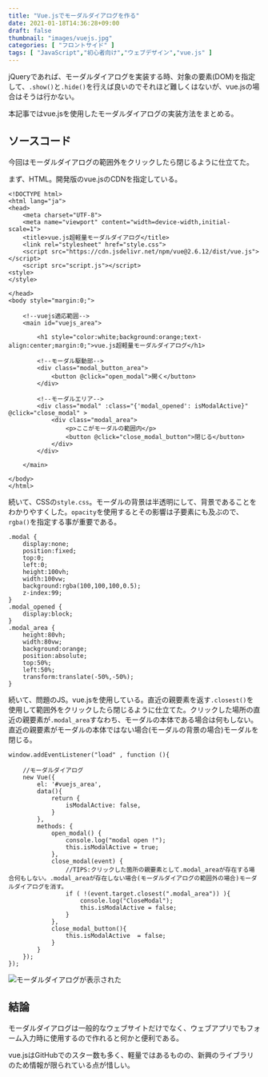 ```yaml
---
title: "Vue.jsでモーダルダイアログを作る"
date: 2021-01-18T14:36:28+09:00
draft: false
thumbnail: "images/vuejs.jpg"
categories: [ "フロントサイド" ]
tags: [ "JavaScript","初心者向け","ウェブデザイン","vue.js" ]
---
```



jQueryであれば、モーダルダイアログを実装する時、対象の要素(DOM)を指定して、`.show()`と`.hide()`を行えば良いのでそれほど難しくはないが、vue.jsの場合はそうは行かない。

本記事ではvue.jsを使用したモーダルダイアログの実装方法をまとめる。

## ソースコード

今回はモーダルダイアログの範囲外をクリックしたら閉じるように仕立てた。

まず、HTML。開発版のvue.jsのCDNを指定している。

    <!DOCTYPE html>
    <html lang="ja">
    <head>
        <meta charset="UTF-8">
        <meta name="viewport" content="width=device-width,initial-scale=1">
        <title>vue.js超軽量モーダルダイアログ</title>
        <link rel="stylesheet" href="style.css">
        <script src="https://cdn.jsdelivr.net/npm/vue@2.6.12/dist/vue.js"></script>
        <script src="script.js"></script>
    <style>
    </style>
    
    </head>
    <body style="margin:0;">
    
        <!--vuejs適応範囲-->
        <main id="vuejs_area">
    
            <h1 style="color:white;background:orange;text-align:center;margin:0;">vue.js超軽量モーダルダイアログ</h1>
    
            <!--モーダル駆動部-->
            <div class="modal_button_area">
                <button @click="open_modal">開く</button>
            </div>
    
            <!--モーダルエリア-->
            <div class="modal" :class="{'modal_opened': isModalActive}" @click="close_modal" >
                <div class="modal_area">
                    <p>ここがモーダルの範囲内</p>
                    <button @click="close_modal_button">閉じる</button>
                </div>
            </div>
    
        </main>
    
    </body>
    </html>

続いて、CSSの`style.css`。モーダルの背景は半透明にして、背景であることをわかりやすくした。`opacity`を使用するとその影響は子要素にも及ぶので、`rgba()`を指定する事が重要である。

    .modal {
        display:none;
        position:fixed;
        top:0;
        left:0;
        height:100vh;
        width:100vw;
        background:rgba(100,100,100,0.5);
        z-index:99;
    }
    .modal_opened {
        display:block;
    }
    .modal_area {
        height:80vh;
        width:80vw;
        background:orange;
        position:absolute;
        top:50%;
        left:50%;
        transform:translate(-50%,-50%);
    }


続いて、問題のJS。vue.jsを使用している。直近の親要素を返す`.closest()`を使用して範囲外をクリックしたら閉じるように仕立てた。クリックした場所の直近の親要素が`.modal_area`すなわち、モーダルの本体である場合は何もしない。直近の親要素がモーダルの本体ではない場合(モーダルの背景の場合)モーダルを閉じる。

    window.addEventListener("load" , function (){ 
    
        //モーダルダイアログ
        new Vue({
            el: '#vuejs_area',
            data(){
                return {
                    isModalActive: false,
                }
            },
            methods: {
                open_modal() {
                    console.log("modal open !");
                    this.isModalActive = true;
                },
                close_modal(event) {
                    //TIPS:クリックした箇所の親要素として.modal_areaが存在する場合何もしない。.modal_areaが存在しない場合(モーダルダイアログの範囲外の場合)モーダルダイアログを消す。
                    if ( !(event.target.closest(".modal_area")) ){
                        console.log("CloseModal");
                        this.isModalActive = false;
                    }
                },
                close_modal_button(){
                    this.isModalActive  = false;
                }
            }
        }); 
    });
    

<div class="img-center"><img src="/images/Screenshot from 2021-01-18 14-56-48.png" alt="モーダルダイアログが表示された"></div>

## 結論

モーダルダイアログは一般的なウェブサイトだけでなく、ウェブアプリでもフォーム入力時に使用するので作れると何かと便利である。

vue.jsはGitHubでのスター数も多く、軽量ではあるものの、新興のライブラリのため情報が限られている点が惜しい。

